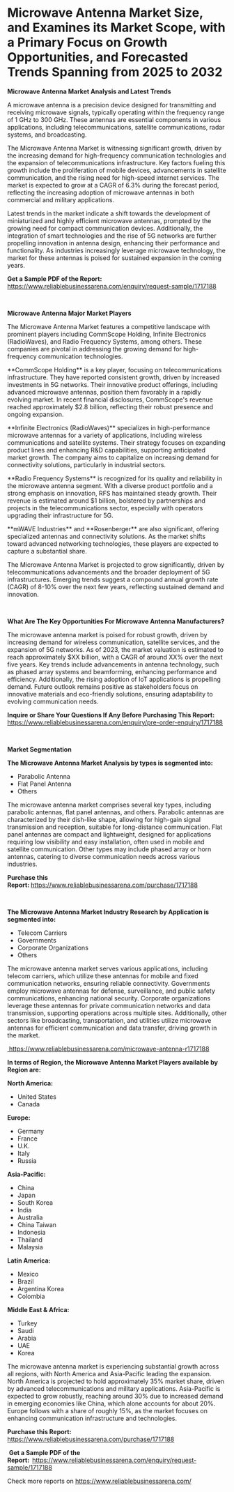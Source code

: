<p><h1>Microwave Antenna Market Size, and Examines its Market Scope, with a Primary Focus on Growth Opportunities, and Forecasted Trends Spanning from 2025 to 2032</h1></p><p><strong>Microwave Antenna Market Analysis and Latest Trends</strong></p>
<p><p>A microwave antenna is a precision device designed for transmitting and receiving microwave signals, typically operating within the frequency range of 1 GHz to 300 GHz. These antennas are essential components in various applications, including telecommunications, satellite communications, radar systems, and broadcasting. </p><p>The Microwave Antenna Market is witnessing significant growth, driven by the increasing demand for high-frequency communication technologies and the expansion of telecommunications infrastructure. Key factors fueling this growth include the proliferation of mobile devices, advancements in satellite communication, and the rising need for high-speed internet services. The market is expected to grow at a CAGR of 6.3% during the forecast period, reflecting the increasing adoption of microwave antennas in both commercial and military applications.</p><p>Latest trends in the market indicate a shift towards the development of miniaturized and highly efficient microwave antennas, prompted by the growing need for compact communication devices. Additionally, the integration of smart technologies and the rise of 5G networks are further propelling innovation in antenna design, enhancing their performance and functionality. As industries increasingly leverage microwave technology, the market for these antennas is poised for sustained expansion in the coming years.</p></p>
<p><strong>Get a Sample PDF of the Report:&nbsp;</strong> <a href="https://www.reliablebusinessarena.com/enquiry/request-sample/1717188?utm_campaign=2106&utm_medium=2&utm_source=Github&utm_content=ia&utm_term=16022025&utm_id=microwave-antenna">https://www.reliablebusinessarena.com/enquiry/request-sample/1717188</a></p>
<p>&nbsp;</p>
<p><strong>Microwave Antenna Major Market Players</strong></p>
<p><p>The Microwave Antenna Market features a competitive landscape with prominent players including CommScope Holding, Infinite Electronics (RadioWaves), and Radio Frequency Systems, among others. These companies are pivotal in addressing the growing demand for high-frequency communication technologies.</p><p>**CommScope Holding** is a key player, focusing on telecommunications infrastructure. They have reported consistent growth, driven by increased investments in 5G networks. Their innovative product offerings, including advanced microwave antennas, position them favorably in a rapidly evolving market. In recent financial disclosures, CommScope's revenue reached approximately $2.8 billion, reflecting their robust presence and ongoing expansion.</p><p>**Infinite Electronics (RadioWaves)** specializes in high-performance microwave antennas for a variety of applications, including wireless communications and satellite systems. Their strategy focuses on expanding product lines and enhancing R&D capabilities, supporting anticipated market growth. The company aims to capitalize on increasing demand for connectivity solutions, particularly in industrial sectors.</p><p>**Radio Frequency Systems** is recognized for its quality and reliability in the microwave antenna segment. With a diverse product portfolio and a strong emphasis on innovation, RFS has maintained steady growth. Their revenue is estimated around $1 billion, bolstered by partnerships and projects in the telecommunications sector, especially with operators upgrading their infrastructure for 5G.</p><p>**mWAVE Industries** and **Rosenberger** are also significant, offering specialized antennas and connectivity solutions. As the market shifts toward advanced networking technologies, these players are expected to capture a substantial share.</p><p>The Microwave Antenna Market is projected to grow significantly, driven by telecommunications advancements and the broader deployment of 5G infrastructures. Emerging trends suggest a compound annual growth rate (CAGR) of 8-10% over the next few years, reflecting sustained demand and innovation.</p></p>
<p>&nbsp;</p>
<p><strong>What Are The Key Opportunities For Microwave Antenna Manufacturers?</strong></p>
<p><p>The microwave antenna market is poised for robust growth, driven by increasing demand for wireless communication, satellite services, and the expansion of 5G networks. As of 2023, the market valuation is estimated to reach approximately $XX billion, with a CAGR of around XX% over the next five years. Key trends include advancements in antenna technology, such as phased array systems and beamforming, enhancing performance and efficiency. Additionally, the rising adoption of IoT applications is propelling demand. Future outlook remains positive as stakeholders focus on innovative materials and eco-friendly solutions, ensuring adaptability to evolving communication needs.</p></p>
<p><strong>Inquire or Share Your Questions If Any Before Purchasing This Report:</strong> <a href="https://www.reliablebusinessarena.com/enquiry/pre-order-enquiry/1717188?utm_campaign=2106&utm_medium=2&utm_source=Github&utm_content=ia&utm_term=16022025&utm_id=microwave-antenna">https://www.reliablebusinessarena.com/enquiry/pre-order-enquiry/1717188</a></p>
<p>&nbsp;</p>
<p><strong>Market Segmentation</strong></p>
<p><strong>The Microwave Antenna Market Analysis by types is segmented into:</strong></p>
<p><ul><li>Parabolic Antenna</li><li>Flat Panel Antenna</li><li>Others</li></ul></p>
<p><p>The microwave antenna market comprises several key types, including parabolic antennas, flat panel antennas, and others. Parabolic antennas are characterized by their dish-like shape, allowing for high-gain signal transmission and reception, suitable for long-distance communication. Flat panel antennas are compact and lightweight, designed for applications requiring low visibility and easy installation, often used in mobile and satellite communication. Other types may include phased array or horn antennas, catering to diverse communication needs across various industries.</p></p>
<p><strong>Purchase this Report:&nbsp;</strong><a href="https://www.reliablebusinessarena.com/purchase/1717188?utm_campaign=2106&utm_medium=2&utm_source=Github&utm_content=ia&utm_term=16022025&utm_id=microwave-antenna">https://www.reliablebusinessarena.com/purchase/1717188</a></p>
<p>&nbsp;</p>
<p><strong>The Microwave Antenna Market Industry Research by Application is segmented into:</strong></p>
<p><ul><li>Telecom Carriers</li><li>Governments</li><li>Corporate Organizations</li><li>Others</li></ul></p>
<p><p>The microwave antenna market serves various applications, including telecom carriers, which utilize these antennas for mobile and fixed communication networks, ensuring reliable connectivity. Governments employ microwave antennas for defense, surveillance, and public safety communications, enhancing national security. Corporate organizations leverage these antennas for private communication networks and data transmission, supporting operations across multiple sites. Additionally, other sectors like broadcasting, transportation, and utilities utilize microwave antennas for efficient communication and data transfer, driving growth in the market.</p></p>
<p><a href="https://www.reliablebusinessarena.com/microwave-antenna-r1717188?utm_campaign=2106&utm_medium=2&utm_source=Github&utm_content=ia&utm_term=16022025&utm_id=microwave-antenna">&nbsp;https://www.reliablebusinessarena.com/microwave-antenna-r1717188</a></p>
<p><strong>In terms of Region, the Microwave Antenna Market Players available by Region are:</strong></p>
<p>
    <p> <strong> North America: </strong>
        <ul>
            <li>United States</li>
            <li>Canada</li>
        </ul>
        </p> 
    <p> <strong> Europe: </strong>
        <ul>
            <li>Germany</li>
            <li>France</li>
            <li>U.K.</li>
            <li>Italy</li>
            <li>Russia</li>
        </ul>
        </p> 
    <p> <strong> Asia-Pacific: </strong>
        <ul>
            <li>China</li>
            <li>Japan</li>
            <li>South Korea</li>
            <li>India</li>
            <li>Australia</li>
            <li>China Taiwan</li>
            <li>Indonesia</li>
            <li>Thailand</li>
            <li>Malaysia</li>
        </ul>
        </p> 
    <p> <strong> Latin America: </strong>
        <ul>
            <li>Mexico</li>
            <li>Brazil</li>
            <li>Argentina Korea</li>
            <li>Colombia</li>
        </ul>
        </p> 
    <p> <strong> Middle East & Africa: </strong>
        <ul>
            <li>Turkey</li>
            <li>Saudi</li>
            <li>Arabia</li>
            <li>UAE</li>
            <li>Korea</li>
        </ul>
    </p>
    </p>
<p><p>The microwave antenna market is experiencing substantial growth across all regions, with North America and Asia-Pacific leading the expansion. North America is projected to hold approximately 35% market share, driven by advanced telecommunications and military applications. Asia-Pacific is expected to grow robustly, reaching around 30% due to increased demand in emerging economies like China, which alone accounts for about 20%. Europe follows with a share of roughly 15%, as the market focuses on enhancing communication infrastructure and technologies.</p></p>
<p><strong>Purchase this Report: </strong><a href="https://www.reliablebusinessarena.com/purchase/1717188?utm_campaign=2106&utm_medium=2&utm_source=Github&utm_content=ia&utm_term=16022025&utm_id=microwave-antenna">https://www.reliablebusinessarena.com/purchase/1717188</a></p>
<p>&nbsp;<strong>Get a Sample PDF of the Report:&nbsp;&nbsp;</strong><a href="https://www.reliablebusinessarena.com/enquiry/request-sample/1717188?utm_campaign=2106&utm_medium=2&utm_source=Github&utm_content=ia&utm_term=16022025&utm_id=microwave-antenna">https://www.reliablebusinessarena.com/enquiry/request-sample/1717188</a></p>
<p><strong></strong></p>
<p>Check more reports on <a href="https://www.reliablebusinessarena.com/?utm_campaign=2106&utm_medium=2&utm_source=Github&utm_content=ia&utm_term=16022025&utm_id=microwave-antenna">https://www.reliablebusinessarena.com/</a></p>